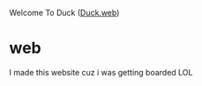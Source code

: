  Welcome To Duck  ([Duck.web](https://duck.patilyash.me/))
# web
>>>>>>>
I made this website cuz i was getting boarded LOL
>>>>>>> 
